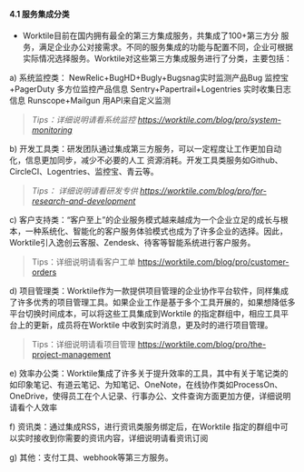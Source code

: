 #### 4.1 服务集成分类
* Worktile目前在国内拥有最全的第三方集成服务，共集成了100+第三方分 服务，满足企业办公对接需求。不同的服务集成的功能与配置不同，企业可根据实际情况选择服务。Worktile对这些第三方集成服务进行了分类，主要包括：

 a) 系统监控类：
   NewRelic+BugHD+Bugly+Bugsnag实时监测产品Bug
   监控宝+PagerDuty 多方位监控产品信息
   Sentry+Papertrail+Logentries 实时收集日志信息
   Runscope+Mailgun 用API来自定义监测
> _Tips：详细说明请看系统监控 https://worktile.com/blog/pro/system-monitoring_
 
  b) 开发工具类：研发团队通过集成第三方服务，可以一定程度让工作更加自动化，信息更加同步，减少不必要的人工      资源消耗。开发工具类服务如Github、CircleCI、Logentries、监控宝、青云等。
> _Tips： 详细说明请看研发专供 https://worktile.com/blog/pro/for-research-and-development_

  c) 客户支持类：“客户至上”的企业服务模式越来越成为一个企业立足的成长与根本，一种系统化、智能化的客户服务体验模式也成为了许多企业的选择。因此，Worktile引入逸创云客服、Zendesk、待客等智能系统进行客户服务。
  > Tips：详细说明请看客户工单 https://worktile.com/blog/pro/customer-orders

  d) 项目管理类：Worktile作为一款提供项目管理的企业协作平台软件，同样集成了许多优秀的项目管理工具。如果企业工作是基于多个工具开展的，如果想降低多平台切换时间成本，可以将这些工具集成到Worktile 的指定群组中，相应工具平台上的更新，成员将在Worktile 中收到实时消息，更及时的进行项目管理。
  > Tips：详细说明请看项目管理 https://worktile.com/blog/pro/the-project-management
  
  e) 效率办公类：Worktile集成了许多关于提升效率的工具，其中有关于笔记类的如印象笔记、有道云笔记、为知笔记、OneNote，在线协作类如ProcessOn、OneDrive，使得员工在个人记录、行事办公、文件查询方面更加方便，详细说明请看个人效率
  
  f) 资讯类：通过集成RSS，进行资讯类服务绑定后，在Worktile 指定的群组中可以实时接收到你需要的资讯内容，详细说明请看资讯订阅
  
  g) 其他：支付工具、webhook等第三方服务。
